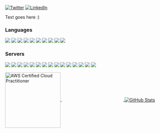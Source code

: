 <!--
Here are some ideas to get you started:

- 🔭 I’m currently working on ...
- 🌱 I’m currently learning ...
- 👯 I’m looking to collaborate on ...
- 🤔 I’m looking for help with ...
- 💬 Ask me about ...
- 📫 How to reach me: ...
- 😄 Pronouns: ...
- ⚡ Fun fact: ...
-->

<p align="left">    
	<a href="https://twitter.com/LewisSmallwood"><img src="https://img.shields.io/badge/Twitter--_.svg?style=social&logo=twitter" alt="Twitter"></a>
	<a href="https://www.linkedin.com/in/lewissmallwood/"><img src="https://img.shields.io/badge/LinkedIn--_.svg?style=social&logo=linkedin" alt="LinkedIn"></a>
</p>

Text goes here :)

<h3 align="left">Languages</h3>

![](https://img.shields.io/static/v1?label=Code&message=C%23&color=brightgreen)
![](https://img.shields.io/badge/Code-ASP.NET%20Core-brightgreen)
![](https://img.shields.io/badge/Code-Node.js-brightgreen)
![](https://img.shields.io/badge/Code-Xamarin-brightgreen)
![](https://img.shields.io/badge/Code-Laravel%20PHP-brightgreen)
![](https://img.shields.io/badge/Code-Java-brightgreen)
![](https://img.shields.io/badge/Code-Python-brightgreen)
![](https://img.shields.io/badge/Code-JavaScript-brightgreen)
![](https://img.shields.io/badge/Code-HTML-brightgreen)
![](https://img.shields.io/badge/Code-CSS-brightgreen)

<!-- iOS, Android, Objective-C -->
<!-- General - Networking, Firewalls, Routing, Enterprise WiFi, GIS & Mapping, Integrations, Automation, etc. -->
<!-- IoT - C++, Arduino, Raspberry Pi, ESP, PIC, STM -->

### Servers
![](https://img.shields.io/badge/Tools-Hosting-informational)
![](https://img.shields.io/badge/Tools-Windows-informational)
![](https://img.shields.io/badge/Tools-Linux-informational)
![](https://img.shields.io/badge/Tools-NGINX-informational)
![](https://img.shields.io/badge/Tools-Apache-informational)
![](https://img.shields.io/badge/Tools-VMWare-informational)
![](https://img.shields.io/badge/Tools-CI/CD-informational)
![](https://img.shields.io/badge/Tools-Load_Balancing-informational)
![](https://img.shields.io/badge/Tools-AWS-informational)
![](https://img.shields.io/badge/Tools-Microsoft_Azure-informational)
![](https://img.shields.io/badge/Tools-Swagger-informational)
![](https://img.shields.io/badge/Tools-REST_APIs-informational)
![](https://img.shields.io/badge/Tools-DigitalOcean-informational)
![](https://img.shields.io/badge/Tools-Docker-informational)
![](https://img.shields.io/badge/Tools-Microservices-informational)

<a href="https://www.credly.com/badges/76e6ee9a-546d-4423-a596-edb8ecfee818">
  <img align="center" src="https://images.credly.com/images/68468004-5a85-4f3b-bc58-590773979486/AWS-CloudPractitioner-2020.png" alt="AWS Certified Cloud Practitioner" width="180" height="180" />
  <img  align="center"  src="data:image/png;base64,iVBORw0KGgoAAAANSUhEUgAAAMgAAAAeCAQAAADDNpknAAAARElEQVR42u3RMQEAAAzCsOHf9ARggCOV0OQ0VSwAIiBABASIgAARECACIiBABASIgAARECACIiBABASIgAARECACou4BB4wAH1ez5sIAAAAASUVORK5CYII=" />
</a>

<a href="https://github.com/LewisSmallwood">
  <img align="center" src="https://github-readme-stats.vercel.app/api?username=LewisSmallwood&show_icons=true&hide=issues&line_height=27&count_private=true&include_all_commits=true&title_color=ffffff&text_color=c9cacc&icon_color=2bbc8a&bg_color=1d1f21&custom_title=Lewis%20Smallwood's%20Public%20Activity" alt="GitHub Stats" />
</a>
